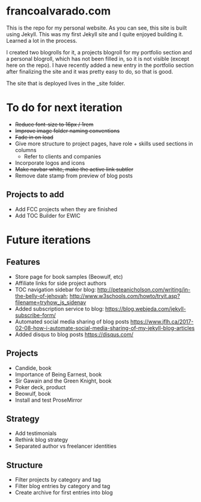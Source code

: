 # francoalvarado.com
This is the repo for my personal website. As you can see, this site is built using Jekyll. This was my first Jekyll site and I quite enjoyed building it. Learned a lot in the process. 

I created two blogrolls for it, a projects blogroll for my portfolio section and a personal blogroll, which has not been filled in, so it is not visible (except here on the repo). I have recently added a new entry in the portfolio section after finalizing the site and it was pretty easy to do, so that is good.

The site that is deployed lives in the \_site folder.

# To do for next iteration

- ~~Reduce font-size to 16px / 1rem~~
- ~~Improve image folder naming conventions~~
- ~~Fade in on load~~
- Give more structure to project pages, have role + skills used sections in columns
	- Refer to clients and companies
- Incorporate logos and icons
- ~~Make navbar white, make the active link subtler~~
- Remove date stamp from preview of blog posts

## Projects to add

- Add FCC projects when they are finished
- Add TOC Builder for EWIC

# Future iterations

## Features

- Store page for book samples (Beowulf, etc)
- Affiliate links for side project authors
- TOC navigation sidebar for blog: http://peteanicholson.com/writing/in-the-belly-of-jehovah; http://www.w3schools.com/howto/tryit.asp?filename=tryhow_js_sidenav
- Added subscription service to blog: https://blog.webjeda.com/jekyll-subscribe-form/
- Automated social media sharing of blog posts https://www.jflh.ca/2017-02-08-how-i-automate-social-media-sharing-of-my-jekyll-blog-articles
- Added disqus to blog posts https://disqus.com/

## Projects

- Candide, book
- Importance of Being Earnest, book
- Sir Gawain and the Green Knight, book
- Poker deck, product
- Beowulf, book
- Install and test ProseMirror

## Strategy

- Add testimonials
- Rethink blog strategy
- Separated author vs freelancer identities

## Structure

- Filter projects by category and tag
- Filter blog entries by category and tag
- Create archive for first entries into blog





